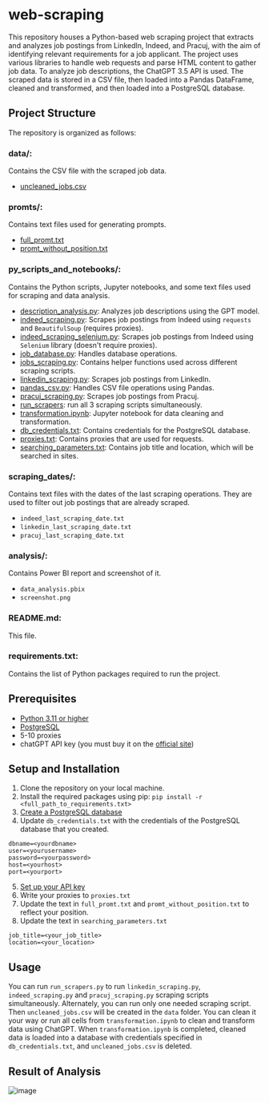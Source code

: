 # web-scraping
This repository houses a Python-based web scraping project that extracts and analyzes job postings from LinkedIn, Indeed, and Pracuj, with the aim of identifying relevant requirements for a job applicant. The project uses various libraries to handle web requests and parse HTML content to gather job data. To analyze job descriptions, the ChatGPT 3.5 API is used. The scraped data is stored in a CSV file, then loaded into a Pandas DataFrame, cleaned and transformed, and then loaded into a PostgreSQL database.

## Project Structure
The repository is organized as follows:

### data/: 
Contains the CSV file with the scraped job data.
- [uncleaned_jobs.csv](https://github.com/IvanBo13/web-scraping/blob/main/data/uncleaned_jobs.csv)
### promts/: 
Contains text files used for generating prompts.
- [full_promt.txt](https://github.com/IvanBo13/web-scraping/blob/main/promts/full_promt.txt)
- [promt_without_position.txt](https://github.com/IvanBo13/web-scraping/blob/main/promts/promt_without_position.txt)
### py_scripts_and_notebooks/: 
Contains the Python scripts, Jupyter notebooks, and some text files used for scraping and data analysis.
- [description_analysis.py](https://github.com/IvanBo13/web-scraping/blob/main/py_scripts_and%20notebooks/description_analysis.py): Analyzes job descriptions using the GPT model.
- [indeed_scraping.py](https://github.com/IvanBo13/web-scraping/blob/main/py_scripts_and%20notebooks/indeed_scraping.py): Scrapes job postings from Indeed using `requests` and `BeautifulSoup` (requires proxies).
- [indeed_scraping_selenium.py](https://github.com/IvanBo13/web-scraping/blob/main/py_scripts_and%20notebooks/indeed_scraping_selenium.py): Scrapes job postings from Indeed using `Selenium` library (doesn't require proxies).
- [job_database.py](https://github.com/IvanBo13/web-scraping/blob/main/py_scripts_and%20notebooks/job_database.py): Handles database operations.
- [jobs_scraping.py](https://github.com/IvanBo13/web-scraping/blob/main/py_scripts_and%20notebooks/jobs_scraping.py): Contains helper functions used across different scraping scripts.
- [linkedin_scraping.py](https://github.com/IvanBo13/web-scraping/blob/main/py_scripts_and%20notebooks/linkedin_scraping.py): Scrapes job postings from LinkedIn.
- [pandas_csv.py](https://github.com/IvanBo13/web-scraping/blob/main/py_scripts_and%20notebooks/pandas_csv.py): Handles CSV file operations using Pandas.
- [pracuj_scraping.py](https://github.com/IvanBo13/web-scraping/blob/main/py_scripts_and%20notebooks/pracuj_scraping.py): Scrapes job postings from Pracuj.
- [run_scrapers](https://github.com/IvanBo13/web-scraping/blob/main/py_scripts_and%20notebooks/run_scrapers.py): run all 3 scraping scripts simultaneously.
- [transformation.ipynb](https://github.com/IvanBo13/web-scraping/blob/main/py_scripts_and%20notebooks/transformation.ipynb): Jupyter notebook for data cleaning and transformation.
- [db_credentials.txt](https://github.com/IvanBo13/web-scraping/blob/main/py_scripts_and%20notebooks/db_credentials.txt): Contains credentials for the PostgreSQL database.
- [proxies.txt](https://github.com/IvanBo13/web-scraping/blob/main/py_scripts_and%20notebooks/proxies.txt): Contains proxies that are used for requests.
- [searching_parameters.txt](https://github.com/IvanBo13/web-scraping/blob/main/py_scripts_and%20notebooks/searching_parameters.txt): Contains job title and location, which will be searched in sites.
### scraping_dates/: 
Contains text files with the dates of the last scraping operations. They are used to filter out job postings that are already scraped.
- `indeed_last_scraping_date.txt`
- `linkedin_last_scraping_date.txt`
- `pracuj_last_scraping_date.txt`
### analysis/:
Contains Power BI report and screenshot of it.
- `data_analysis.pbix`
- `screenshot.png`
### README.md: 
This file.
### requirements.txt: 
Contains the list of Python packages required to run the project.


## Prerequisites
- [Python 3.11 or higher](https://www.python.org/downloads/)
- [PostgreSQL](https://www.postgresql.org/download/)
- 5-10 proxies
- chatGPT API key (you must buy it on the [official site](https://platform.openai.com/))

## Setup and Installation
1. Clone the repository on your local machine.
2. Install the required packages using pip: `pip install -r <full_path_to_requirements.txt>`
3. [Create a PostgreSQL database](https://www.geeksforgeeks.org/postgresql-create-database/)
4. Update `db_credentials.txt` with the credentials of the PostgreSQL database that you created. 
```
dbname=<yourdbname>
user=<yourusername>
password=<yourpassword>
host=<yourhost>
port=<yourport>
```
5. [Set up your API key](https://platform.openai.com/docs/quickstart/step-2-set-up-your-api-key)
6. Write your proxies to `proxies.txt`
7. Update the text in `full_promt.txt` and `promt_without_position.txt` to reflect your position.
8. Update the text in `searching_parameters.txt`
```
job_title=<your_job_title> 
location=<your_location>
```

## Usage
You can run `run_scrapers.py` to run `linkedin_scraping.py`, `indeed_scraping.py` and `pracuj_scraping.py` scraping scripts simultaneously. Alternately, you can run only one needed scraping script.
Then `uncleaned_jobs.csv` will be created in the `data` folder. You can clean it your way or run all cells from `transformation.ipynb` to clean and transform data using ChatGPT.
When `transformation.ipynb` is completed, cleaned data is loaded into a database with credentials specified in `db_credentials.txt`, and `uncleaned_jobs.csv` is deleted.

## Result of Analysis
![image](https://github.com/user-attachments/assets/ea6387a0-3e33-43c0-b0ca-7776de5db345)

 

